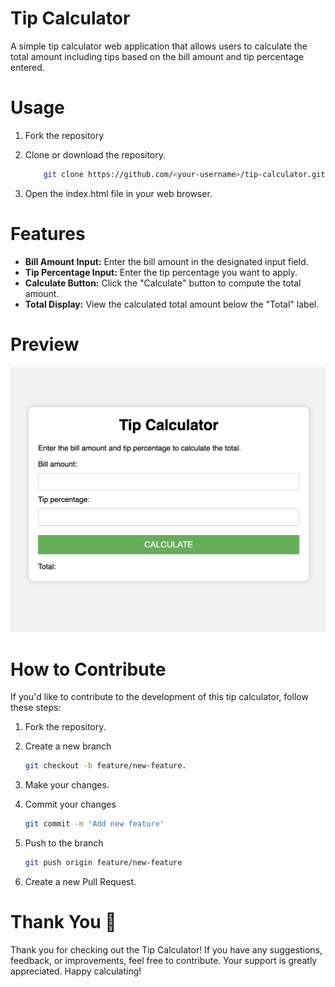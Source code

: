 # Tip Calculator
A simple tip calculator web application that allows users to calculate the total amount including tips based on the bill amount and tip percentage entered.

# Usage
1. Fork the repository

2. Clone or download the repository.
   
    ```bash
        git clone https://github.com/<your-username>/tip-calculator.git
3. Open the index.html file in your web browser.

# Features
- **Bill Amount Input:** Enter the bill amount in the designated input field.
- **Tip Percentage Input:** Enter the tip percentage you want to apply.
- **Calculate Button:** Click the "Calculate" button to compute the total amount.
- **Total Display:** View the calculated total amount below the "Total" label.

# Preview
![Tip Calculator](Tip-Calculator-Picture.png)

# How to Contribute
If you'd like to contribute to the development of this tip calculator, follow these steps:

1.  Fork the repository.
2. Create a new branch
    ```bash
    git checkout -b feature/new-feature.
3. Make your changes.

4. Commit your changes 
    ```bash
    git commit -m 'Add new feature'
5. Push to the branch 
    ```bash
    git push origin feature/new-feature
6. Create a new Pull Request.


# Thank You 🌟
Thank you for checking out the Tip Calculator! If you have any suggestions, feedback, or improvements, feel free to contribute. Your support is greatly appreciated. Happy calculating! 